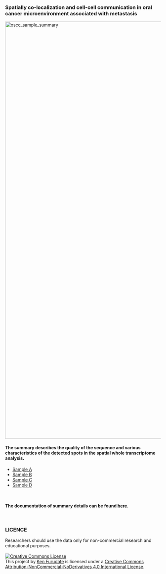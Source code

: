 ### Spatially co-localization and cell-cell communication in oral cancer microenvironment associated with metastasis

<img width="1349" alt="oscc_sample_summary" src="https://user-images.githubusercontent.com/96807849/178137623-3f92a5a1-fa4f-4f53-8974-6ae3bfc12476.png">  

#### The summary describes the quality of the sequence and various characteristics of the detected spots in the spatial whole transcriptome analysis.

- [Sample A](/data/spatial_transcriptome_data_summary/A2_web_summary.html)
- [Sample B](/data/spatial_transcriptome_data_summary/B2_web_summary.html)
- [Sample C](/data/spatial_transcriptome_data_summary/C2_web_summary.html)
- [Sample D](/data/spatial_transcriptome_data_summary/D2_web_summary.html)
<br>  

#### The documentation of summary details can be found [here](https://support.10xgenomics.com/spatial-gene-expression/software/pipelines/latest/output/summary).
<br>  

### LICENCE
Researchers should use the data only for non-commercial research and educational purposes.  
<br>
<a rel="license" href="http://creativecommons.org/licenses/by-nc-nd/4.0/"><img alt="Creative Commons License" style="border-width:0" src="https://i.creativecommons.org/l/by-nc-nd/4.0/88x31.png" /></a><br />This project by <a xmlns:cc="http://creativecommons.org/ns#" href="https://kenflab.github.io/oscc_metastasis/" property="cc:attributionName" rel="cc:attributionURL">Ken Furudate</a> is licensed under a <a rel="license" href="http://creativecommons.org/licenses/by-nc-nd/4.0/">Creative Commons Attribution-NonCommercial-NoDerivatives 4.0 International License</a>.
<br>
